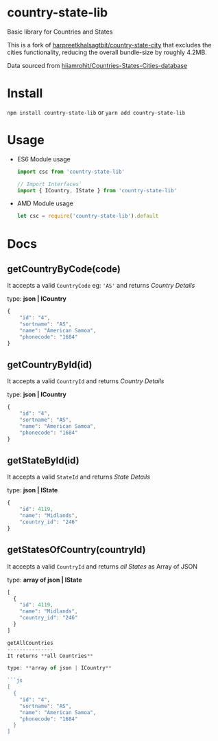 # country-state-lib
Basic library for Countries and States

This is a fork of [harpreetkhalsagtbit/country-state-city](https://github.com/harpreetkhalsagtbit/country-state-city) that excludes the cities functionality, reducing the overall bundle-size by roughly 4.2MB.

Data sourced from [hiiamrohit/Countries-States-Cities-database](https://github.com/hiiamrohit/Countries-States-Cities-database)

# Install

`npm install country-state-lib`
or
`yarn add country-state-lib`

# Usage

  - ES6 Module usage
   
     ```js
     import csc from 'country-state-lib'

     // Import Interfaces`
     import { ICountry, IState } from 'country-state-lib'
     ```

  - AMD Module usage

    ```js
    let csc = require('country-state-lib').default
    ```

# Docs

getCountryByCode(code)
---------------

It accepts a valid `CountryCode` eg: `'AS'` and   returns *Country Details*

type: **json | ICountry**

```js
{
	"id": "4",
	"sortname": "AS",
	"name": "American Samoa",
	"phonecode": "1684"
}
```

getCountryById(id)
---------------

It accepts a valid `CountryId` and   returns *Country Details*

type: **json | ICountry**

```js
{
	"id": "4",
	"sortname": "AS",
	"name": "American Samoa",
	"phonecode": "1684"
}
```

getStateById(id)
---------------

It accepts a valid `StateId` and   returns *State Details*

type: **json | IState**

```js
{
	"id": 4119,
	"name": "Midlands",
	"country_id": "246"
}
```

getStatesOfCountry(countryId)
---------------

It accepts a valid `CountryId` and   returns *all States* as Array of JSON

type: **array of json | IState**

```js
[
  {
    "id": 4119,
    "name": "Midlands",
    "country_id": "246"
  }
]

getAllCountries
---------------
It returns **all Countries**

type: **array of json | ICountry**

```js
[
  {
    "id": "4",
    "sortname": "AS",
    "name": "American Samoa",
    "phonecode": "1684"
  }
]
```
